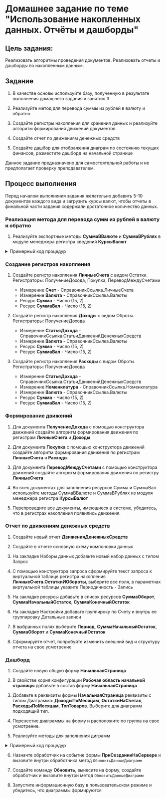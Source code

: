 # Домашнее задание по теме "Использование накопленных данных. Отчёты и дашборды"

## Цель задания:

Реализовать алгоритмы проведения документов.
Реализовать отчеты и дашборды по накопленным данным.

## Задание

1. В качестве основы используйте базу, полученную в результате выполнения домашнего задания к занятию 3

2. Реализуйте метод для перевода суммы из рублей в валюту и обратно

3. Создайте регистры накопления для хранения данных и реализуйте алгоритм формирования движений документов

4. Создайте отчет по движениям денежных средств

5. Создайте дашбор для отображения диаграм по состоянию текущих финансов, разместите дашборд на начальной странице

Данное задание предназначено для самостоятельной работы и не предполагает проверку преподавателем.

## Процесс выполнения

Перед началом выполнения задания желательно добавить 5-10 документов каждого вида и загрузить курсы валют, чтобы отчеты в финальной части задания содержали достаточное количество данных.

### Реализация метода для перевода сумм из рублей в валюту и обратно

1. Реализуйте экспортные методы **СуммаВВалюте** и **СуммаВРублях** в модуле менеджера регистра сведений **КурсыВалют**

<details>
      <summary>Примерный код процедур</summary>

```bsl
Функция СуммаВВалюте(Сумма, Валюта, Период = Неопределено) Экспорт
	
	Если Валюта = Справочники.Валюты.РоссийскийРубль Тогда
		Возврат Сумма;
	КонецЕсли;	
	
	Запрос = Новый Запрос;
	Запрос.Текст = "ВЫБРАТЬ
	               |	КурсыВалютСрезПоследних.Кратность КАК Кратность,
	               |	КурсыВалютСрезПоследних.Курс КАК Курс
	               |ИЗ
	               |	РегистрСведений.КурсыВалют.СрезПоследних(&Период, Валюта = &Валюта) КАК КурсыВалютСрезПоследних";
	
	Запрос.УстановитьПараметр("Период", Период);
	Запрос.УстановитьПараметр("Валюта", Валюта);
	
	РезультатЗапроса = Запрос.Выполнить();
	
	Если РезультатЗапроса.Пустой() Тогда
		ШаблонСообщения = "Курс валюты %1 не установлен";
		ВызватьИсключение СтрШаблон(ШаблонСообщения, Валюта);
	КонецЕсли;
	
	Выборка = РезультатЗапроса.Выбрать();
	Выборка.Следующий();
	
	Возврат Сумма * Выборка.Кратность / Выборка.Курс;	
	
КонецФункции

Функция СуммаВРублях(Сумма, Валюта, Период = Неопределено) Экспорт
	
	Если Валюта = Справочники.Валюты.РоссийскийРубль Тогда
		Возврат Сумма;
	КонецЕсли;	
	
	Запрос = Новый Запрос;
	Запрос.Текст = "ВЫБРАТЬ
	               |	КурсыВалютСрезПоследних.Кратность КАК Кратность,
	               |	КурсыВалютСрезПоследних.Курс КАК Курс
	               |ИЗ
	               |	РегистрСведений.КурсыВалют.СрезПоследних(&Период, Валюта = &Валюта) КАК КурсыВалютСрезПоследних";
	
	Запрос.УстановитьПараметр("Период", Период);
	Запрос.УстановитьПараметр("Валюта", Валюта);
	
	РезультатЗапроса = Запрос.Выполнить();
	
	Если РезультатЗапроса.Пустой() Тогда
		ШаблонСообщения = "Курс валюты %1 не установлен";
		ВызватьИсключение СтрШаблон(ШаблонСообщения, Валюта);
	КонецЕсли;
	
	Выборка = РезультатЗапроса.Выбрать();
	Выборка.Следующий();
	
	Возврат Сумма * Выборка.Курс / Выборка.Кратность;	
	
	
КонецФункции
```

</details>

### Создание регистров накопления

1. Создайте регистр накопления **ЛичныеСчета** с видом Остатки. Регистраторы: ПолучениеДохода, Покупка, ПереводМеждуСчетами
      - Измерение **Счет** - СправочникСсылка.ЛичныеСчета
      - Измерение **Валюта** - СправочникСсылка.Валюты
      - Ресурс **Сумма** - Число (15, 2)
      - Ресурс **СуммаВал** - Число (15, 2)

2. Создайте регистр накопления **Доходы** с видом Оброты. Регистраторы: ПолучениеДохода
      - Измерение **СтатьяДохода** - СправочникСсылка.СтатьиДвиженийДенежныхСредств
      - Измерение **Валюта** - СправочникСсылка.Валюты
      - Ресурс **Сумма** - Число (15, 2)
      - Ресурс **СуммаВал** - Число (15, 2)

3. Создайте регистр накопления **Расходы** с видом Оброты. Регистраторы: ПолучениеДохода
      - Измерение **СтатьяДохода** - СправочникСсылка.СтатьиДвиженийДенежныхСредств
      - Измерение **Номенклатура** - СправочникСсылка.Номенклатура
      - Измерение **Валюта** - СправочникСсылка.Валюты
      - Ресурс **Сумма** - Число (15, 2)
      - Ресурс **СуммаВал** - Число (15, 2)

### Формирование движений

1. Для документа **ПолучениеДохода** с помощью конструктора движений создайте алгоритм формирования движения по регистрам **ЛичныеСчета** и **Доходы**

2. Для документа **Покупка** с помощью конструктора движений создайте алгоритм формирования движения по регистрам **ЛичныеСчета** и **Расходы**

3. Для документа **ПереводМеждуСчетами** с помощью конструктора движений создайте алгоритм формирования движения по регистру **ЛичныеСчета**

4. Во всех документах для заполнения ресурсов Сумма и СуммаВал используйте методы СуммаВВалюте и СуммаВРублях из модуля менеджера регистра **КурсыВалют**

5. Перепроведите все документы, имеющиеся в системе, убедитесь, что в регистрах накопления появились движения.

### Отчет по движениям денежных средств

1. Создайте новый отчет **ДвиженияДенежныхСредств**

2. Создайте в отчете основную схему компоновки данных

3. На закладке Наборы данных добавьте новый набор данных с типом Запрос

4. С помощью конструктора запроса сформируйте текст запроса к виртуальной таблице регистра накопления **ЛичныеСчета.ОстаткиИОбороты**, выберите все поля, в параметнах виртуальной таблицы укажите Периодичность - Запись

5. На закладке ресурсы добавьте в список ресурсов **СуммаОборот**, **СуммаНачальныйОстаток**, **СуммаКонечныйОстаток**

6. На закладке Настройки добавьте группироку по Счету и внутрь ее группировку Детальные записи

7. В выбранных полях выберите **Период**, **СуммаНачальныйОстаток**, **СуммаОборот** и **СуммаКонечныйОстаток**

8. Сформируйте отчет, попробуйте изменить внешний вид и структуру отчета на свое усмотрение

### Дашборд

1. Создайте новую общую форму **НачальнаяСтраница**

2. В свойстве корня конфигурации **Рабочая область начальной страницы** добавьте в состав форму **НачальнаяСтраница**

3. Добавьте в реквизиты формы **НачальнаяСтраница** реквизиты с типом Диаграмма: **ДоходыПоМесяцам**, **ОстаткиНаСчетах**, **РасходыПоМесяцам**, **ТопТоваров**. Выберите для диаграмм подходящий тип.

4. Перенестие диаграммы на форму и расположите по группа на свое усмотрение.

5. Реализуйте методы для заполнения диграмм

<details>
      <summary>Примерный код процедур</summary>

```bsl
&НаСервере
Процедура ОбновитьДанныеДиаграмм() 
	
	ОбновитьОстаткиНаСчетах();
	ОбновитьТопРасходов();
	ОбновитьДоходыЗаМесяц();
	ОбновитьРасходыЗаМесяц();
	
КонецПроцедуры

&НаСервере
Процедура ОбновитьОстаткиНаСчетах()  
	
	Диаграмма = ОстаткиНаСчетах;
	
	Диаграмма.Очистить();	
	Диаграмма.Обновление = Ложь;
	
	Запрос = Новый Запрос;
	Запрос.Текст = "ВЫБРАТЬ
	               |	ЛичныеСчетаОстатки.Счет КАК Счет,
	               |	ЛичныеСчетаОстатки.СуммаОстаток КАК СуммаОстаток
	               |ИЗ
	               |	РегистрНакопления.ЛичныеСчета.Остатки КАК ЛичныеСчетаОстатки";
	
	Точка = Диаграмма.Точки.Добавить("Остаток на счете (руб.)");
	
	Выборка = Запрос.Выполнить().Выбрать();
	
	Пока Выборка.Следующий() Цикл
		Серия = Диаграмма.УстановитьСерию(Выборка.Счет);
		Диаграмма.УстановитьЗначение(Точка, Серия, Выборка.СуммаОстаток);
	КонецЦикла;
	
	Диаграмма.Обновление = Истина;	
	
КонецПроцедуры

&НаСервере
Процедура ОбновитьТопРасходов()
	
	Диаграмма = ТопТоваров;
	
	Диаграмма.Очистить();	
	Диаграмма.Обновление = Ложь;
	
	Запрос = Новый Запрос;
	Запрос.Текст = "ВЫБРАТЬ ПЕРВЫЕ 5
	               |	РасходыОбороты.ТоварУслуга КАК ТоварУслуга,
	               |	РасходыОбороты.СуммаОборот КАК СуммаОборот
	               |ИЗ
	               |	РегистрНакопления.Расходы.Обороты(&НачалоПериода, &КонецПериода, , ) КАК РасходыОбороты
	               |
	               |УПОРЯДОЧИТЬ ПО
	               |	СуммаОборот УБЫВ";
	
	Запрос.УстановитьПараметр("НачалоПериода", ДобавитьМесяц(НачалоДня(ТекущаяДата()), -1));
	Запрос.УстановитьПараметр("КонецПериода", КонецДня(ТекущаяДата()));
	
	Точка = Диаграмма.Точки.Добавить("Расходы на товар (руб.)");
	
	Выборка = Запрос.Выполнить().Выбрать();
	
	Пока Выборка.Следующий() Цикл
		Серия = Диаграмма.УстановитьСерию(Выборка.ТоварУслуга);
		Диаграмма.УстановитьЗначение(Точка, Серия, Выборка.СуммаОборот);
	КонецЦикла;
	
	Диаграмма.Обновление = Истина;	
	
КонецПроцедуры

&НаСервере
Процедура ОбновитьДоходыЗаМесяц()
	
	Диаграмма = ДоходыПоМесяцам;
	
	Диаграмма.Очистить();	
	Диаграмма.Обновление = Ложь;
	
	Запрос = Новый Запрос;
	Запрос.Текст = "ВЫБРАТЬ
	               |	ДоходыОбороты.СтатьяДохода КАК СтатьяДохода,
	               |	ДоходыОбороты.СуммаОборот КАК СуммаОборот,
	               |	ДоходыОбороты.Период КАК Период
	               |ИЗ
	               |	РегистрНакопления.Доходы.Обороты(&НачалоПериода, &КонецПериода, Месяц, ) КАК ДоходыОбороты";
	
	Запрос.УстановитьПараметр("НачалоПериода", ДобавитьМесяц(НачалоДня(ТекущаяДата()), -6));
	Запрос.УстановитьПараметр("КонецПериода", КонецДня(ТекущаяДата()));
	
	Выборка = Запрос.Выполнить().Выбрать();
	
	Пока Выборка.Следующий() Цикл
		Точка = Диаграмма.УстановитьТочку(Формат(Выборка.Период, "ДФ='ММММ гггг'"));
		Серия = Диаграмма.УстановитьСерию(Выборка.СтатьяДохода);
		Диаграмма.УстановитьЗначение(Точка, Серия, Выборка.СуммаОборот);
	КонецЦикла;
	
	Диаграмма.Обновление = Истина;	
	
КонецПроцедуры

&НаСервере
Процедура ОбновитьРасходыЗаМесяц()
	
	Диаграмма = РасходыПоМесяцам;
	
	Диаграмма.Очистить();	
	Диаграмма.Обновление = Ложь;
	
	Запрос = Новый Запрос;
	Запрос.Текст = "ВЫБРАТЬ
	               |	РасходыОбороты.СуммаОборот КАК СуммаОборот,
	               |	РасходыОбороты.Период КАК Период,
	               |	РасходыОбороты.СтатьяРасхода КАК СтатьяРасхода
	               |ИЗ
	               |	РегистрНакопления.Расходы.Обороты(&НачалоПериода, &КонецПериода, Месяц, ) КАК РасходыОбороты";
	
	Запрос.УстановитьПараметр("НачалоПериода", ДобавитьМесяц(НачалоДня(ТекущаяДата()), -6));
	Запрос.УстановитьПараметр("КонецПериода", КонецДня(ТекущаяДата()));
	
	Выборка = Запрос.Выполнить().Выбрать();
	
	Пока Выборка.Следующий() Цикл
		Точка = Диаграмма.УстановитьТочку(Формат(Выборка.Период, "ДФ='ММММ гггг'"));
		Серия = Диаграмма.УстановитьСерию(Выборка.СтатьяРасхода);
		Диаграмма.УстановитьЗначение(Точка, Серия, Выборка.СуммаОборот);
	КонецЦикла;
	
	Диаграмма.Обновление = Истина;	
	
КонецПроцедуры
```

</details>

6. Назначте обработчик на событие формы **ПриСозданииНаСервере** и вызовите внутри обработчика метод `ОбновитьДанныеДиаграмм`

7. Создайте команду **Обновить**, вынесите на форму, создайте обработчик и вызовите внутри метод `ОбновитьДанныеДиаграмм`

8. Запустите информационную базу в пользовательском режиме и убедитесь, что диаграммы формируются